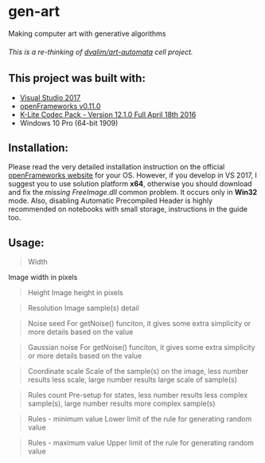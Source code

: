 # gen-art
Making computer art with generative algorithms
###### This is a re-thinking of [dvalim/art-automata](https://github.com/dvalim/art-automata) _cell_ project.

## This project was built with:
- [Visual Studio 2017](https://www.visualstudio.com/thank-you-downloading-visual-studio/?sku=Community&rel=15)
- [openFrameworks v0.11.0](https://openframeworks.cc/versions/v0.11.0/of_v0.11.0_vs2017_release.zip)
- [K-Lite Codec Pack - Version 12.1.0 Full April 18th 2016](http://filehippo.com/download_klite_codec_pack/67445/)
- Windows 10 Pro (64-bit 1909)

## Installation:
Please read the very detailed installation instruction on the official [openFrameworks website](https://openframeworks.cc/download/) for your OS. However, if you develop in VS 2017, I suggest you to use solution platform __x64__, otherwise you should download and fix the _missing FreeImage.dll_ common problem. It occurs only in __Win32__ mode. Also, disabling Automatic Precompiled Header is highly recommended on notebooks with small storage, instructions in the guide too.

## Usage:
> Width

Image width in pixels

> Height
Image height in pixels

> Resolution
Image sample(s) detail

> Noise seed
For getNoise() funciton, it gives some extra simplicity or more details based on the value

> Gaussian noise
For getNoise() funciton, it gives some extra simplicity or more details based on the value

> Coordinate scale
Scale of the sample(s) on the image, less number results less scale, large number results large scale of sample(s)

> Rules count
Pre-setup for states, less number results less complex sample(s), large number results more complex sample(s)

> Rules - minimum value
Lower limit of the rule for generating random value

> Rules - maximum value
Upper limit of the rule for generating random value
